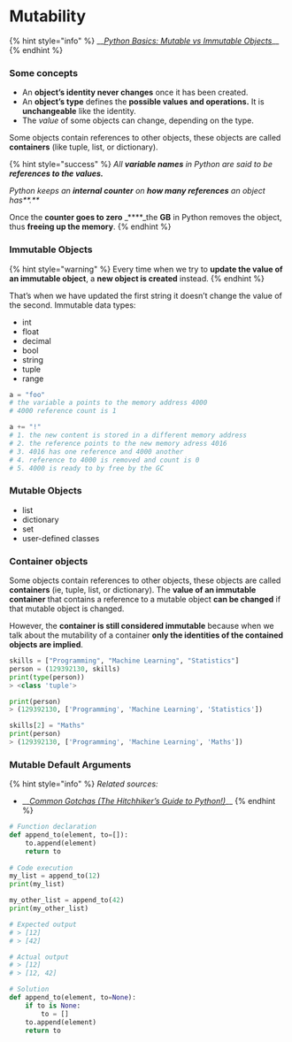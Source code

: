 # Mutability

{% hint style="info" %}
\_\_[_Python Basics: Mutable vs Immutable Objects_](https://towardsdatascience.com/https-towardsdatascience-com-python-basics-mutable-vs-immutable-objects-829a0cb1530a)\_\_
{% endhint %}

### Some concepts

* An **object’s identity never changes** once it has been created.
* An **object’s type** defines the **possible values** **and operations.** It is **unchangeable** like the identity.
* The _value_ of some objects can change, depending on the type.

 Some objects contain references to other objects, these objects are called **containers** \(like tuple, list, or dictionary\).

{% hint style="success" %}
_All **variable names** in Python are said to be **references to the values.**_ 

_Python keeps an **internal counter** on **how many references** an object has**.**_ 

Once the **counter goes to zero** _****_the **GB** in Python removes the object, thus **freeing up the memory**.
{% endhint %}

### Immutable Objects

{% hint style="warning" %}
 Every time when we try to **update the value of an immutable object**, a **new object is created** instead.
{% endhint %}

That’s when we have updated the first string it doesn’t change the value of the second. Immutable data types:

* int
* float
* decimal
* bool
* string
* tuple
* range

```python
a = "foo"
# the variable a points to the memory address 4000
# 4000 reference count is 1

a += "!"
# 1. the new content is stored in a different memory address
# 2. the reference points to the new memory adress 4016
# 3. 4016 has one reference and 4000 another
# 4. reference to 4000 is removed and count is 0
# 5. 4000 is ready to by free by the GC


```

### Mutable Objects

* list
* dictionary
* set
* user-defined classes

### Container objects

 Some objects contain references to other objects, these objects are called **containers** \(ie, tuple, list, or dictionary\). The **value of an immutable container** that contains a reference to a mutable object **can be changed** if that mutable object is changed. 

However, the **container is still considered immutable** because when we talk about the mutability of a container **only the identities of the contained objects are implied**.

```python
skills = ["Programming", "Machine Learning", "Statistics"]
person = (129392130, skills)
print(type(person))
> <class 'tuple'>

print(person)
> (129392130, ['Programming', 'Machine Learning', 'Statistics'])

skills[2] = "Maths"
print(person)
> (129392130, ['Programming', 'Machine Learning', 'Maths'])
```

### Mutable Default Arguments

{% hint style="info" %}
_Related sources:_

* \_\_[_Common Gotchas \(The Hitchhiker’s Guide to Python!\)_](https://docs.python-guide.org/writing/gotchas/#mutable-default-arguments)\_\_
{% endhint %}

```python
# Function declaration
def append_to(element, to=[]):
    to.append(element)
    return to
    
# Code execution
my_list = append_to(12)
print(my_list)

my_other_list = append_to(42)
print(my_other_list)

# Expected output
# > [12]
# > [42]

# Actual output
# > [12]
# > [12, 42]

# Solution
def append_to(element, to=None):
    if to is None:
        to = []
    to.append(element)
    return to
```



